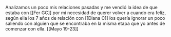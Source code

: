 Analizamos un poco mis relaciones pasadas y me vendió la idea de que estaba con [[Fer GC]] por mi necesidad de querer volver a cuando era feliz, según ella los 7 años de relación con [[Diana C]] los quería ignorar un poco saliendo con alguien que se encontraba en la misma etapa que yo antes de comenzar con ella.
[[Mayo 19-23]]
